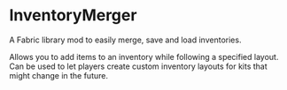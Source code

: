 # InventoryMerger
A Fabric library mod to easily merge, save and load inventories.  
  
Allows you to add items to an inventory while following a specified layout. Can be used to let players create custom inventory layouts for kits that might change in the future.

